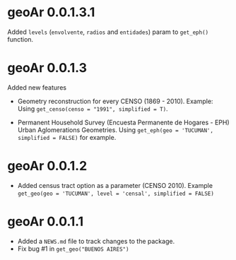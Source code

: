 # geoAr 0.0.1.3.1

Added `levels` (`envolvente`, `radios` and `entidades`) param to `get_eph()` function. 


# geoAr 0.0.1.3

Added new features

* Geometry reconstruction for every CENSO (1869 - 2010). Example: Using `get_censo(censo = "1991", simplified = T)`.


* Permanent Household Survey (Encuesta Permanente de Hogares - EPH) Urban Aglomerations Geometries. Using `get_eph(geo = 'TUCUMAN', simplified = FALSE)` for example.

# geoAr 0.0.1.2

* Added census tract option as a parameter (CENSO 2010). Example `get_geo(geo = 'TUCUMAN', level = 'censal', simplified = FALSE)`


# geoAr 0.0.1.1

* Added a `NEWS.md` file to track changes to the package.
* Fix bug #1 in   `get_geo("BUENOS AIRES")`
